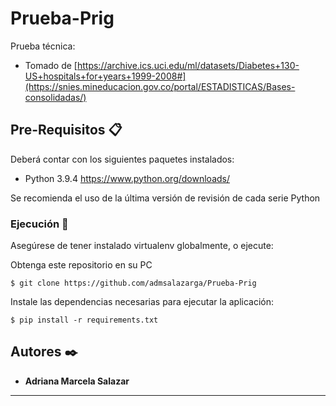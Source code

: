 # Prueba-Prig

Prueba técnica: 

* Tomado de [https://archive.ics.uci.edu/ml/datasets/Diabetes+130-US+hospitals+for+years+1999-2008#](https://snies.mineducacion.gov.co/portal/ESTADISTICAS/Bases-consolidadas/)

## Pre-Requisitos 📋

Deberá contar con los siguientes paquetes instalados:

* Python 3.9.4 https://www.python.org/downloads/

Se recomienda el uso de la última versión de revisión de cada serie Python


### Ejecución 🔧

Asegúrese de tener instalado virtualenv globalmente, o ejecute:

Obtenga este repositorio en su PC

```
$ git clone https://github.com/admsalazarga/Prueba-Prig
 ```
 
Instale las dependencias necesarias para ejecutar la aplicación:
```
$ pip install -r requirements.txt
```

## Autores ✒️

* **Adriana Marcela Salazar**




---
